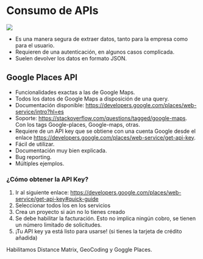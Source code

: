 # Consumo de APIs

![](https://developer.spotify.com/assets/WebAPI_intro.png)

* Es una manera segura de extraer datos, tanto para la empresa como para el usuario.
* Requieren de una autenticación, en algunos casos complicada.
* Suelen devolver los datos en formato JSON.

## Google Places API

* Funcionalidades exactas a las de Google Maps.
* Todos los datos de Google Maps a disposición de una query.
* Documentación disponible: https://developers.google.com/places/web-service/intro?hl=es
* Soporte: https://stackoverflow.com/questions/tagged/google-maps. Con los tags Google-places, Google-maps, otras.
* Requiere de un API key que se obtiene con una cuenta Google desde el enlace https://developers.google.com/places/web-service/get-api-key.
* Fácil de utilizar.
* Documentación muy bien explicada.
* Bug reporting.
* Múltiples ejemplos.

### ¿Cómo obtener la API Key?

1. Ir al siguiente enlace: https://developers.google.com/places/web-service/get-api-key#quick-guide
2. Seleccionar todos los en los servicios
3. Crea un proyecto si aún no lo tienes creado
4. Se debe habilitar la facturación. Esto no implica ningún cobro, se tienen un número limitado de solicitudes.
5. ¡Tu API key ya está listo para usarse! (si tienes la tarjeta de crédito añadida)

Habilitamos Distance Matrix, GeoCoding y Goggle Places. 





